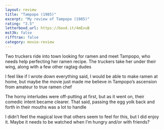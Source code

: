 ```yaml
---
layout: review
title: "Tampopo (1985)"
excerpt: "My review of Tampopo (1985)"
rating: "3.5"
letterboxd_url: https://boxd.it/4mEvuB
mst3k: false
rifftrax: false
category: movie-review
---
```


Two truckers ride into town looking for ramen and meet Tampopo, who needs help perfecting her ramen recipe. The truckers take her under their wing, along with a few other ragtag dudes

I feel like if I wrote down everything said, I would be able to make ramen at home, but maybe the movie just made me believe in Tampopo’s ascension from amateur to true ramen chef

The horny interludes were off-putting at first, but as it went on, their comedic intent became clearer. That said, passing the egg yolk back and forth in their mouths was a lot to handle

I didn’t feel the magical love that others seem to feel for this, but I did enjoy it. Maybe it needs to be watched when I’m hungry and/or with friends?
